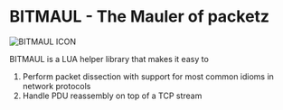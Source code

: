 BITMAUL - The Mauler of packetz 
======

![BITMAUL ICON ](https://octodex.github.com/images/yaktocat.png)

BITMAUL is a LUA helper library that makes it easy to 

1. Perform packet dissection with support for most common idioms in network protocols
2. Handle PDU reassembly on top of a TCP stream 







